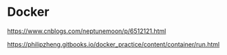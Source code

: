 # Docker

https://www.cnblogs.com/neptunemoon/p/6512121.html

https://philipzheng.gitbooks.io/docker_practice/content/container/run.html